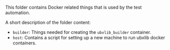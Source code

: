 This folder contains Docker related things that is used by the test automation.

A short description of the folder content:
- `builder`: Things needed for creating the `ubxlib_builder` container.
- `host`: Contains a script for setting up a new machine to run ubxlib docker containers.